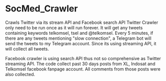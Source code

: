 # SocMed_Crawler
Crawls Twitter via its stream API and Facebook search API
Twitter Crawler only need to be run once as it will run forever. It will get any tweets containing keywords telkomsel, tsel and @telkomsel.
Every 5 minutes, if there are any tweets mentioning "slow connection", a Telegram bot will send the tweets to my Telegram account.
Since its using streaming API, it will collect all tweets.

Facebook crawler is using search API thus not so comprehensive as Twitter streaming API.
The code collect past 30 days posts from XL, Indosat and Telkomsel facebook fanpage account.
All comments from those posts were also collected.
